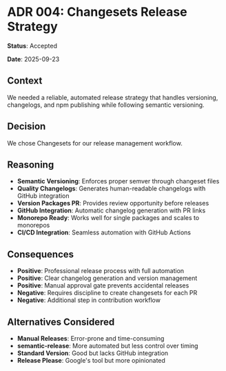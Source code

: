 # ADR 004: Changesets Release Strategy

**Status**: Accepted

**Date**: 2025-09-23

## Context

We needed a reliable, automated release strategy that handles versioning, changelogs, and npm publishing while following semantic versioning.

## Decision

We chose Changesets for our release management workflow.

## Reasoning

- **Semantic Versioning**: Enforces proper semver through changeset files
- **Quality Changelogs**: Generates human-readable changelogs with GitHub integration
- **Version Packages PR**: Provides review opportunity before releases
- **GitHub Integration**: Automatic changelog generation with PR links
- **Monorepo Ready**: Works well for single packages and scales to monorepos
- **CI/CD Integration**: Seamless automation with GitHub Actions

## Consequences

- **Positive**: Professional release process with full automation
- **Positive**: Clear changelog generation and version management
- **Positive**: Manual approval gate prevents accidental releases
- **Negative**: Requires discipline to create changesets for each PR
- **Negative**: Additional step in contribution workflow

## Alternatives Considered

- **Manual Releases**: Error-prone and time-consuming
- **semantic-release**: More automated but less control over timing
- **Standard Version**: Good but lacks GitHub integration
- **Release Please**: Google's tool but more opinionated
